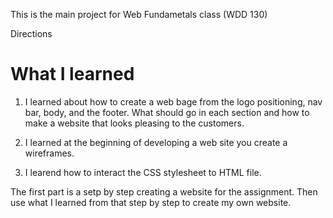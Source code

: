 This is the main project for Web Fundametals class (WDD 130)

Directions

<h1>What I learned</h1>

1. I learned about how to create a web bage from the logo positioning, nav bar, body, and the footer. What should go in each section and how to make a website that looks pleasing to the customers. 

2. I learned at the beginning of developing a web site you create a wireframes.

3. I learend how to interact the CSS stylesheet to HTML file.

The first part is a setp by step creating a website for the assignment. Then use what I learned from that step by step to create my own website.
